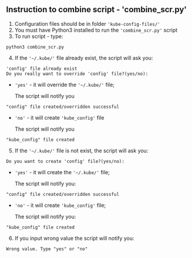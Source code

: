 <h2>Instruction to combine script - 'combine_scr.py'</h2>

1. Configuration files should be in folder `'kube-config-files/'`
2. You must have Python3 installed to run the `'combine_scr.py'` script 
3. To run script - type:
```
python3 combine_scr.py
```
4. If the `'~/.kube/'`  file already exist, the script will ask you:
```
'config' file already exist
Do you really want to override 'config' file?(yes/no):
```
- `'yes'` - it will override the `'~/.kube/'` file; <p>
The script will notify you
```
"config" file created/overridden successful
```
- `'no'` - it will create `'kube_config'` file <p>
The script will notify you
```
"kube_config" file created
```
5. If the `'~/.kube/'`  file is not exist, the script will ask you:
```
Do you want to create 'config' file?(yes/no):
```
- `'yes'` - it will create the `'~/.kube/'` file; <p>
The script will notify you:
```
"config" file created/overridden successful
```
- `'no'` - it will create `'kube_config'` file; <p>
The script will notify you:
```
"kube_config" file created
```
6. If you input wrong value the script will notify you:
```
Wrong value. Type "yes" or "no"
```